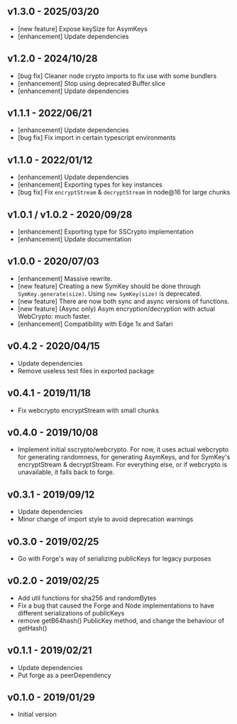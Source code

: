## v1.3.0 - 2025/03/20
- \[new feature\] Expose keySize for AsymKeys
- \[enhancement\] Update dependencies


## v1.2.0 - 2024/10/28
- \[bug fix\] Cleaner node crypto imports to fix use with some bundlers
- \[enhancement\] Stop using deprecated Buffer.slice
- \[enhancement\] Update dependencies


## v1.1.1 - 2022/06/21
- \[enhancement\] Update dependencies
- \[bug fix\] Fix import in certain typescript environments


## v1.1.0 -  2022/01/12
- \[enhancement\] Update dependencies
- \[enhancement\] Exporting types for key instances
- \[bug fix\] Fix `encryptStream` & `decryptStream` in node@16 for large chunks


## v1.0.1 / v1.0.2 - 2020/09/28

- \[enhancement\] Exporting type for SSCrypto implementation
- \[enhancement\] Update documentation


## v1.0.0 - 2020/07/03

- \[enhancement\] Massive rewrite.
- \[new feature\] Creating a new SymKey should be done through `SymKey.generate(size)`. Using `new SymKey(size)` is deprecated.
- \[new feature\] There are now both sync and async versions of functions.
- \[new feature\] (Async only) Asym encryption/decryption with actual WebCrypto: much faster.
- \[enhancement\] Compatibility with Edge 1x and Safari


## v0.4.2 - 2020/04/15

- Update dependencies
- Remove useless test files in exported package


## v0.4.1 - 2019/11/18

- Fix webcrypto encryptStream with small chunks


## v0.4.0 - 2019/10/08

- Implement initial sscrypto/webcrypto. For now, it uses actual webcrypto for generating randomness, for generating AsymKeys, and for SymKey's encryptStream & decryptStream. For everything else, or if webcrypto is unavailable, it falls back to forge.


## v0.3.1 - 2019/09/12

- Update dependencies
- Minor change of import style to avoid deprecation warnings


## v0.3.0 - 2019/02/25

- Go with Forge's way of serializing publicKeys for legacy purposes


## v0.2.0 - 2019/02/25

- Add util functions for sha256 and randomBytes
- Fix a bug that caused the Forge and Node implementations to have different serializations of publicKeys
- remove getB64hash() PublicKey method, and change the behaviour of getHash()


## v0.1.1 - 2019/02/21

- Update dependencies
- Put forge as a peerDependency


## v0.1.0 - 2019/01/29

- Initial version
